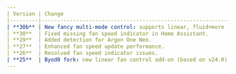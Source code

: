 ```yaml
---
| Version | Change                                                       |
|---------|--------------------------------------------------------------|
| **30b** | New fancy multi-mode control: supports linear, fluid+more    |
| **30**  | Fixed missing fan speed indicator in Home Assistant.         |
| **29**  | Added detection for Argon One Neo.                           |
| **27**  | Enhanced fan speed update performance.                       |
| **26**  | Resolved fan speed indicator issues.                         |
| **25**  | Byod0 fork: new linear fan control add-on (based on v24.0).  |
---
```

